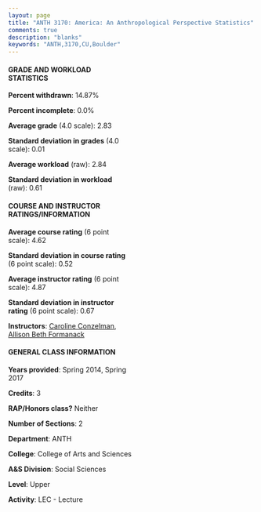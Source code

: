 ```yaml
---
layout: page
title: "ANTH 3170: America: An Anthropological Perspective Statistics"
comments: true
description: "blanks"
keywords: "ANTH,3170,CU,Boulder"
---
```

<head>
<script src="https://ajax.googleapis.com/ajax/libs/jquery/2.1.3/jquery.min.js"></script>
<script src="https://dl.dropboxusercontent.com/s/pc42nxpaw1ea4o9/highcharts.js?dl=0"></script>
<!-- <script src="../assets/js/highcharts.js"></script> -->
<style type="text/css">@font-face {
	font-family: "Bebas Neue";
	src: url(https://www.filehosting.org/file/details/544349/BebasNeue Regular.otf) format("opentype");
	}
	h1.Bebas { 
		font-family: "Bebas Neue", Verdana, Tahoma;
	}
</style>
</head>
<body>
	<div id="container" style="float: right; width: 45%; height: 88%; margin-left: 2.5%; margin-right: 2.5%;"></div>
	<script language="JavaScript">
		$(document).ready(function() {
		var chart = {type: 'column'};
		var title = {text: 'Grade Distribution'};
		var xAxis = {categories: ['A','B','C','D','F'],crosshair: true};
		var yAxis = {min: 0,title: {text: 'Percentage'}};
		var tooltip = {headerFormat: '<center><b><span style="font-size:20px">{point.key}</span></b></center>',
		               pointFormat: '<td style="padding:0"><b>{point.y:.1f}%</b></td>',
		               footerFormat: '</table>',shared: true,useHTML: true};
		var plotOptions = {column: {pointPadding: 0.0,borderWidth: 0}};  
		var credits = {enabled: false};var series= [{name: 'Percent',data: [33.53,33.53,24.41,7.35,1.18,]}];
		var json = {};
		json.chart = chart;
		json.title = title;
		json.tooltip = tooltip;
		json.xAxis = xAxis;
		json.yAxis = yAxis;  
		json.series = series;
		json.plotOptions = plotOptions;  
		json.credits = credits;
		$('#container').highcharts(json);
	});
	</script>
</body>
			   
#### GRADE AND WORKLOAD STATISTICS

**Percent withdrawn**: 14.87%

**Percent incomplete**: 0.0%

**Average grade** (4.0 scale): 2.83

**Standard deviation in grades** (4.0 scale): 0.01

**Average workload** (raw): 2.84

**Standard deviation in workload** (raw): 0.61

#### COURSE AND INSTRUCTOR RATINGS/INFORMATION

**Average course rating** (6 point scale): 4.62

**Standard deviation in course rating** (6 point scale): 0.52

**Average instructor rating** (6 point scale): 4.87

**Standard deviation in instructor rating** (6 point scale): 0.67

**Instructors**: <a href='../../instructors/Caroline_Conzelman'>Caroline Conzelman</a>, <a href='../../instructors/Allison_Beth_Formanack'>Allison Beth Formanack</a>

#### GENERAL CLASS INFORMATION

**Years provided**: Spring 2014, Spring 2017

**Credits**: 3

**RAP/Honors class?** Neither

**Number of Sections**: 2

**Department**: ANTH

**College**: College of Arts and Sciences

**A&S Division**: Social Sciences

**Level**: Upper

**Activity**: LEC - Lecture
